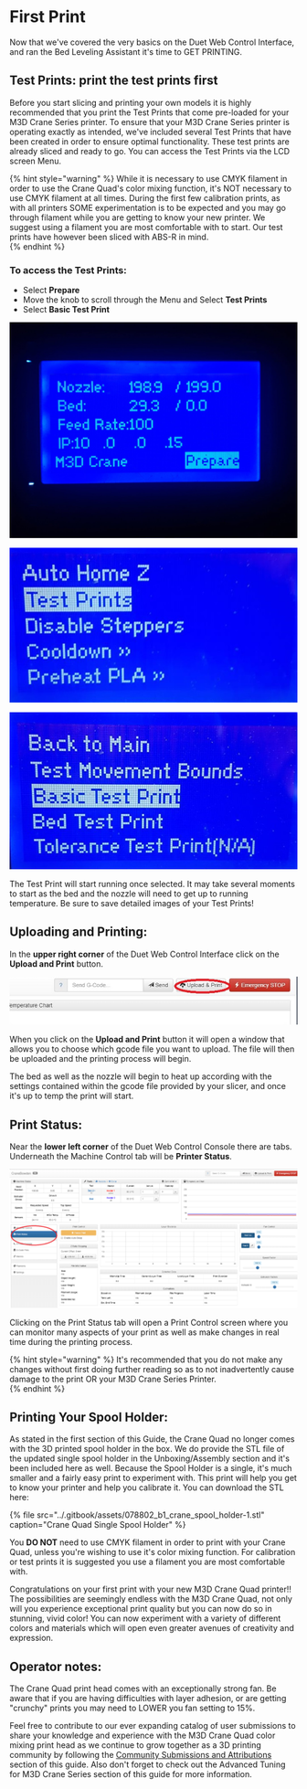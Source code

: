# First Print

Now that we've covered the very basics on the Duet Web Control Interface, and ran the Bed Leveling Assistant it's time to GET PRINTING. 

## Test Prints: print the test prints first

Before you start slicing and printing your own models it is highly recommended that you print the Test Prints that come pre-loaded for your M3D Crane Series printer. To ensure that your M3D Crane Series printer is operating exactly as intended, we've included several Test Prints that have been created in order to ensure optimal functionality. These test prints are already sliced and ready to go. You can access the Test Prints via the LCD screen Menu.

{% hint style="warning" %}
While it is necessary to use CMYK filament in order to use the Crane Quad's color mixing function, it's NOT necessary to use CMYK filament at all times. During the first few calibration prints, as with all printers SOME experimentation is to be expected and you may go through filament while you are getting to know your new printer. We suggest using a filament you are most comfortable with to start. Our test prints have however been sliced with ABS-R in mind.   
{% endhint %}

### To access the Test Prints: <a id="to-access-the-test-prints"></a>

* Select **Prepare**
* Move the knob to scroll through the Menu and Select **Test Prints**
* Select **Basic Test Print**

![Select Prepare](../.gitbook/assets/image%20%2821%29.png)

![Select Test Prints](../.gitbook/assets/image%20%281%29.png)

![Select Basic Test Print](../.gitbook/assets/image%20%2818%29.png)

The Test Print will start running once selected. It may take several moments to start as the bed and the nozzle will need to get up to running temperature. Be sure to save detailed images of your Test Prints!

## Uploading and Printing:

In the **upper right corner** of the Duet Web Control Interface click on the **Upload and Print** button. 

![Upload and Print](../.gitbook/assets/duet2.jpg)

When you click on the **Upload and Print** button it will open a window that allows you to choose which gcode file you want to upload. The file will then be uploaded and the printing process will begin. 

The bed as well as the nozzle will begin to heat up according with the settings contained within the gcode file provided by your slicer, and once it's up to temp the print will start.  

## Print Status:

Near the **lower left corner** of the Duet Web Control Console there are tabs. Underneath the Machine Control tab will be **Printer Status**. 

![Duet Web Control Interface Print Status](../.gitbook/assets/duet3.png)

Clicking on the Print Status tab will open a Print Control screen where you can monitor many aspects of your print as well as make changes in real time during the printing process. 

{% hint style="warning" %}
It's recommended that you do not make any changes without first doing further reading so as to not inadvertently cause damage to the print OR your M3D Crane Series Printer.   
{% endhint %}

## Printing Your Spool Holder:

As stated in the first section of this Guide, the Crane Quad no longer comes with the 3D printed spool holder in the box. We do provide the STL file of the updated single spool holder in the Unboxing/Assembly section and it's been included here as well. Because the Spool Holder is a single, it's much smaller and a fairly easy print to experiment with. This print will help you get to know your printer and help you calibrate it. You can download the STL here:

{% file src="../.gitbook/assets/078802\_b1\_crane\_spool\_holder-1.stl" caption="Crane Quad Single Spool Holder" %}

 You **DO NOT** need to use CMYK filament in order to print with your Crane Quad, unless you're wishing to use it's color mixing function. For calibration or test prints it is suggested you use a filament you are most comfortable with. 

Congratulations on your first print with your new M3D Crane Quad printer!! The possibilities are seemingly endless with the M3D Crane Quad, not only will you experience exceptional print quality but you can now do so in stunning, vivid color! You can now experiment with a variety of different colors and materials which will open even greater avenues of creativity and expression.

## Operator notes:

The Crane Quad print head comes with an exceptionally strong fan. Be aware that if you are having difficulties with layer adhesion, or are getting "crunchy" prints you may need to LOWER you fan setting to 15%. 

Feel free to contribute to our ever expanding catalog of user submissions to share your knowledge and experience with the M3D Crane Quad color mixing print head as we continue to grow together as a 3D printing community by following the [Community Submissions and Attributions](https://crane.printm3d.com/community-submissions-attributions/community-submissions) section of this guide. Also don't forget to check out the Advanced Tuning for M3D Crane Series section of this guide for more information.

